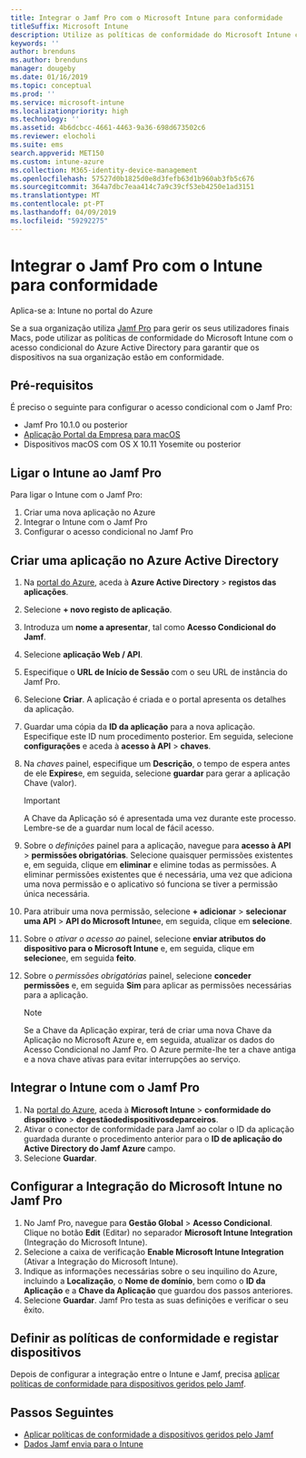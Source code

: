 ```yaml
---
title: Integrar o Jamf Pro com o Microsoft Intune para conformidade
titleSuffix: Microsoft Intune
description: Utilize as políticas de conformidade do Microsoft Intune com o acesso condicional do Azure Active Directory para ajudar a proteger os dispositivos geridos pelo Jamf.
keywords: ''
author: brenduns
ms.author: brenduns
manager: dougeby
ms.date: 01/16/2019
ms.topic: conceptual
ms.prod: ''
ms.service: microsoft-intune
ms.localizationpriority: high
ms.technology: ''
ms.assetid: 4b6dcbcc-4661-4463-9a36-698d673502c6
ms.reviewer: elocholi
ms.suite: ems
search.appverid: MET150
ms.custom: intune-azure
ms.collection: M365-identity-device-management
ms.openlocfilehash: 57527d0b1825d0e8d3fefb63d1b960ab3fb5c676
ms.sourcegitcommit: 364a7dbc7eaa414c7a9c39cf53eb4250e1ad3151
ms.translationtype: MT
ms.contentlocale: pt-PT
ms.lasthandoff: 04/09/2019
ms.locfileid: "59292275"
---
```

# <a name="integrate-jamf-pro-with-intune-for-compliance"></a>Integrar o Jamf Pro com o Intune para conformidade

Aplica-se a: Intune no portal do Azure

Se a sua organização utiliza [Jamf Pro](https://www.jamf.com) para gerir os seus utilizadores finais Macs, pode utilizar as políticas de conformidade do Microsoft Intune com o acesso condicional do Azure Active Directory para garantir que os dispositivos na sua organização estão em conformidade.

## <a name="prerequisites"></a>Pré-requisitos

É preciso o seguinte para configurar o acesso condicional com o Jamf Pro:

- Jamf Pro 10.1.0 ou posterior
- [Aplicação Portal da Empresa para macOS](https://aka.ms/macoscompanyportal)
- Dispositivos macOS com OS X 10.11 Yosemite ou posterior

## <a name="connecting-intune-to-jamf-pro"></a>Ligar o Intune ao Jamf Pro

Para ligar o Intune com o Jamf Pro:

1. Criar uma nova aplicação no Azure
2. Integrar o Intune com o Jamf Pro
3. Configurar o acesso condicional no Jamf Pro

## <a name="create-an-application-in-azure-active-directory"></a>Criar uma aplicação no Azure Active Directory

1. Na [portal do Azure](https://portal.azure.com), aceda à **Azure Active Directory** > **registos das aplicações**.
2. Selecione **+ novo registo de aplicação**.
3. Introduza um **nome a apresentar**, tal como **Acesso Condicional do Jamf**.
4. Selecione **aplicação Web / API**.
5. Especifique o **URL de Início de Sessão** com o seu URL de instância do Jamf Pro.
6. Selecione **Criar**. A aplicação é criada e o portal apresenta os detalhes da aplicação.
7. Guardar uma cópia da **ID da aplicação** para a nova aplicação. Especifique este ID num procedimento posterior. Em seguida, selecione **configurações** e aceda à **acesso à API** > **chaves**.
8. Na *chaves* painel, especifique um **Descrição**, o tempo de espera antes de ele **Expires**e, em seguida, selecione **guardar** para gerar a aplicação Chave (valor).

   > [!IMPORTANT]
   > A Chave da Aplicação só é apresentada uma vez durante este processo. Lembre-se de a guardar num local de fácil acesso.

8. Sobre o *definições* painel para a aplicação, navegue para **acesso à API** > **permissões obrigatórias**. Selecione quaisquer permissões existentes e, em seguida, clique em **eliminar** e elimine todas as permissões. A eliminar permissões existentes que é necessária, uma vez que adiciona uma nova permissão e o aplicativo só funciona se tiver a permissão única necessária.  
9. Para atribuir uma nova permissão, selecione **+ adicionar** > **selecionar uma API** > **API do Microsoft Intune**e, em seguida, clique em **selecione**.
10. Sobre o *ativar o acesso ao* painel, selecione **enviar atributos do dispositivo para o Microsoft Intune** e, em seguida, clique em **selecione**e, em seguida **feito**.
11. Sobre o *permissões obrigatórias* painel, selecione **conceder permissões** e, em seguida **Sim** para aplicar as permissões necessárias para a aplicação.

    > [!NOTE]
    > Se a Chave da Aplicação expirar, terá de criar uma nova Chave da Aplicação no Microsoft Azure e, em seguida, atualizar os dados do Acesso Condicional no Jamf Pro. O Azure permite-lhe ter a chave antiga e a nova chave ativas para evitar interrupções ao serviço.

## <a name="enable-intune-to-integrate-with-jamf-pro"></a>Integrar o Intune com o Jamf Pro

1. Na [portal do Azure](https://portal.azure.com), aceda à **Microsoft Intune** > **conformidade do dispositivo** > **degestãodedispositivosdeparceiros**.
2. Ativar o conector de conformidade para Jamf ao colar o ID da aplicação guardada durante o procedimento anterior para o **ID de aplicação do Active Directory do Jamf Azure** campo.
3. Selecione **Guardar**.

## <a name="configure-microsoft-intune-integration-in-jamf-pro"></a>Configurar a Integração do Microsoft Intune no Jamf Pro

1. No Jamf Pro, navegue para **Gestão Global** > **Acesso Condicional**. Clique no botão **Edit** (Editar) no separador **Microsoft Intune Integration** (Integração do Microsoft Intune).
2. Selecione a caixa de verificação **Enable Microsoft Intune Integration** (Ativar a Integração do Microsoft Intune).
3. Indique as informações necessárias sobre o seu inquilino do Azure, incluindo a **Localização**, o **Nome de domínio**, bem como o **ID da Aplicação** e a **Chave da Aplicação** que guardou dos passos anteriores.
4. Selecione **Guardar**. Jamf Pro testa as suas definições e verificar o seu êxito.

## <a name="set-up-compliance-policies-and-register-devices"></a>Definir as políticas de conformidade e registar dispositivos

Depois de configurar a integração entre o Intune e Jamf, precisa [aplicar políticas de conformidade para dispositivos geridos pelo Jamf](conditional-access-assign-jamf.md).



## <a name="next-steps"></a>Passos Seguintes

- [Aplicar políticas de conformidade a dispositivos geridos pelo Jamf](conditional-access-assign-jamf.md)
- [Dados Jamf envia para o Intune](data-jamf-sends-to-intune.md)
